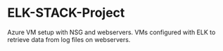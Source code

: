 # ELK-STACK-Project
Azure VM setup with NSG and webservers. VMs configured with ELK to retrieve data from log files on webservers.
